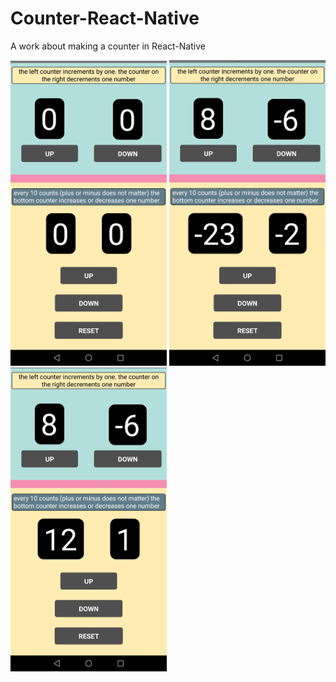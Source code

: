 # Counter-React-Native
A work about making a counter in React-Native

<img src= "Screenshot_3.jpg" width =250 >   <img src= "Screenshot_2.jpg" width =250 >    <img src= "Screenshot_1.jpg" width =250 >
